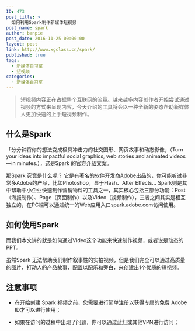 ```yaml
---
ID: 473
post_title: >
  如何利用Spark制作新媒体短视频
post_name: spark
author: banpie
post_date: 2016-11-25 00:00:00
layout: post
link: http://www.xgclass.cn/spark/
published: true
tags:
  - 新媒体自习室
  - 短视频
categories:
  - 新媒体自习室
---
```

> 短视频内容正在占据整个互联网的流量。越来越多内容创作者开始尝试通过视频的方式来呈现内容，今天介绍的工具将会以一种全新的姿态帮助新媒体人更加快速的上手短视频制作。

## 什么是Spark

「分分钟将你的想法变成极具冲击力的社交图形、网页故事和动态影像」（Turn your ideas into impactful social graphics, web stories and animated videos—in minutes.），这是Spark 的官方介绍文案。

那Spark 究竟是什么呢？ 它是有著名的软件开发商Adobe出品的，你可能听过非常多Adobe的产品，比如Photoshop，显于Flash、After Effects… Spark则是其中帮助中小企业快速制作营销物料的工具之一，其实核心包括三部分功能：Post（海报制作）、Page（页面制作）以及Video（视频制作），三者之间其实是相互独立的，在PC端可以通过统一的Web应用入口spark.adobe.com访问使用。

## 如何使用Spark

而我们本文讲的就是如何通过Video这个功能来快速制作视频，或者说是动态的PPT。

虽然Spark 无法帮助我们制作叙事性的实拍视频，但是我们完全可以通过高质量的图片、打动人的产品故事，配置以配乐和旁白，来创建出1个优质的短视频。

## 注意事项

*   在开始创建 Spark 视频之前，您需要进行简单注册以获得专属的免费 Adobe ID才可以进行使用；

*   如果在访问的过程中出现了问题，你可以通过[蓝灯][1]或其他VPN进行访问；
    
    ​

 [1]: https://github.com/getlantern/forum
